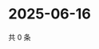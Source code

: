 # 2025-06-16

共 0 条

<!-- BEGIN ZHIHUVIDEO -->
<!-- 最后更新时间 Mon Jun 16 2025 20:22:47 GMT+0800 (China Standard Time) -->

<!-- END ZHIHUVIDEO -->
